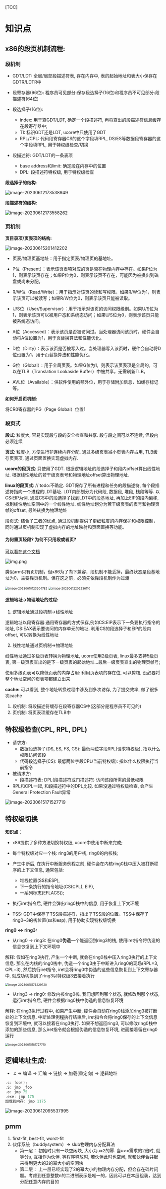 [TOC]

# 知识点

## x86的段页机制流程:

### 段机制

* GDT/LDT: 全局/局部段描述符表, 存在内存中, 表的起始地址和表大小保存在GDTR/LDTR中

* 段寄存器(96位): 程序员可见部分:保存段选择子(16位)和程序员不可见部分:段描述符(64位)
* 段选择子(16位): 
  * index: 用于查GDT/LDT, 确定一个段描述符, 再将查出的段描述符信息缓存在段寄存器中; 
  * TI: 标识GDT还是LDT, ucore中只使用了GDT
  * RPL/CPL: 代码段寄存器CS的这个字段填RPL, DS/ES等数据段寄存器的这个字段填RPL, 用于特权级检查/切换
* 段描述符: GDT/LDT的一条表项
  * base address和limit: 确定段在内存中的位置
  * DPL: 段描述符特权级, 用于特权级检查

**段选择子的结构**:

![image-20230612173538949](https://gcore.jsdelivr.net/gh/lx-1005/blog-img@main/images/202306121735014.png)

**段描述符的结构:**

![image-20230612173558262](https://gcore.jsdelivr.net/gh/lx-1005/blog-img@main/images/202306121735329.png)



### 页机制

**页目录项/页表项的结构:**

![image-20230615201412202](https://gcore.jsdelivr.net/gh/lx-1005/blog-img@main/images/202306152014241.png)

* 页表/物理页基地址：用于指定页表/物理页的基地址。

* P位（Present）：表示该页表项对应的页是否在物理内存中存在。如果P位为1，则表示该页存在；如果P位为0，则表示该页不存在，可能因为被换出到磁盘或尚未分配。
* R/W位（Read/Write）：用于指示对该页的读和写权限。如果R/W位为1，则表示该页可以被读写；如果R/W位为0，则表示该页只能被读取。
* U/S位（User/Supervisor）：用于指示对该页的访问权限级别。如果U/S位为1，则表示该页可以被用户态和系统态访问；如果U/S位为0，则表示该页只能被系统态访问。

* A位（Accessed）：表示该页是否被访问过。当处理器访问该页时，硬件会自动将A位设置为1，用于页替换算法和性能优化。

* D位（Dirty）：表示该页是否被写入过。当处理器写入该页时，硬件会自动将D位设置为1，用于页替换算法和性能优化。

* G位（Global）：用于全局页表。如果G位为1，则表示该页表项是全局的，可以在TLB（Translation Lookaside Buffer）中被共享，无需刷新TLB。

* AVL位（Available）：供软件使用的额外位，用于存储附加信息，如缓存标记等。



**如何开启页机制:** 

将CR0寄存器的PG（Page Global）位置1







### 段页式

**段式**: 粒度大, 容易实现段与段的安全检查和共享. 段与段之间可以不连续, 但段内必须连续

**页式**: 粒度小, 方便进行非连续内存分配. 通过多级页表减小页表内存占用, TLB缓存页表项, 通过页面置换实现虚拟内存.

**ucore的段页式**: 只使用了GDT. 根据逻辑地址的段选择子和段内offset算出线性地址. 根据线性地址的若干级页表号和物理地址offset算出物理地址.

**linux的段页式**: // todo:不确定. GDT保存了所有进程和任务的段描述符, 每个段描述符指向一个进程的LDT基址. LDT内部划分为代码段, 数据段, 堆段, 栈段等等. 以CS:EIP为例, 通过CS中的段选择子找到LDT中的段基地址, 再加上EIP的段内偏移, 找到线性地址空间中的一个线性地址. 线性地址划分为若干级页表的表号和物理页帧的offset, 最终转换为物理地址

段页式: 结合了二者的优点, 通过段机制提供了更细粒度的内存保护和权限控制，同时通过页机制实现了虚拟内存的地址映射和页面置换等功能。



#### 为何重页轻段? 为何不只用段或者页?

[可以看在这个文档](https://chyyuu.gitbooks.io/ucore_os_docs/content/lab2/lab2_3_3_5_4_maping_relations.html)

![img.png](img.png)

类似arm只有页机制，但x86为了向下兼容，段机制不能丢掉，最终状态是段基地址为0，主要靠页机制。但在这之前，必须先依靠段机制作为过渡

<img src="https://gcore.jsdelivr.net/gh/lx-1005/blog-img@main/images/202306121738030.png" alt="image-20230610123504782" style="zoom: 67%;" />

<img src="https://gcore.jsdelivr.net/gh/lx-1005/blog-img@main/images/202306122022232.png" alt="image-20230612202236110" style="zoom:67%;" />

#### 逻辑地址->物理地址的过程:

1. 逻辑地址通过段机制->线性地址

逻辑地址以段寄存器:通用寄存器的方式保存,例如CS:EIP表示下一条要执行指令的地址, DS:EAX表示要访问的内存单元的地址. 利用CS的段选择子和EIP的段内offset, 可以转换为线性地址

2. 线性地址通过页机制->物理地址

线性地址通过多级页表转换为物理地址, ucore使用2级页表, linux最多支持5级页表, 第一级页表查出的是下一级页表的起始地址...最后一级页表查出的物理页帧号;

使用多级页表可以降低页表的内存占用: 利用页表项的存在位, 可以剪枝, 没必要将整个地址空间的页表项都建立出来



**cache:** 可以看到, 整个地址转换过程中涉及到多次访存, 为了提交效率, 做了很多次cache

1. 段机制: 将段描述符缓存在段寄存器CS中(这部分是程序员不可见的)
2. 页机制: 将页表项缓存在TLB中





## 特权级检查(CPL, RPL, DPL)

* 请求方:
  * 数据段选择子(DS, ES, FS, GS): 最低两位字段RPL(请求特权级), 指以什么权限访问该段
  * 代码段选择子(CS): 最低两位字段CPL(当前特权级): 指以什么权限执行当前指令
* 被请求方:
  * 段描述符表: DPL(段描述符或门描述符) 访问该段所需的最低权限
* RPL和CPL一起, 和段描述符中的DPL比较. 如果没通过特权级检查, 会产生General Protection Fault异常

![image-20230615171527719](https://gcore.jsdelivr.net/gh/lx-1005/blog-img@main/images/202306151715814.png)



## 特权级切换

**知识点**：

* x86提供了多种方法切换特权级, ucore中使用中断来完成;

* 每个特权级对应一个栈: ring3的用户栈, ring0的内核栈;

* 产生中断后, 在执行中断服务例程之前, 硬件会在内核ring0栈中压入被打断程序的上下文信息, 通常包括:
  * 堆栈位置(SS和ESP), 
  * 下一条执行的指令地址(CS(CPL), EIP),
  * 一系列标志(EFLAGS)); 

* 执行iret指令后, 硬件会弹出ring0栈中的信息, 用于恢复上下文环境

* TSS: GDT中保存了TSS段描述符，指出了TSS段的位置。TSS中保存了ring0~3的栈位置(ss和esp), 用于协助实现特权级切换



**ring0 <-> ring3:**

* 从ring0 -> ring3: 在ring0**伪造**一个能返回到ring3的栈, 使用iret指令将伪造的信息恢复到上下文环境中

解释: 假如在ring3执行, 产生一个中断, 就会在ring0栈中压入ring3执行的上下文信息. 那么在内核的ring0栈中, 伪造一个ring3由于中断进入ring0的现场(RPL=3, CPL=3), 然后执行iret指令, iret会将ring0中伪造的这些信息恢复到上下文寄存器中, 就成功切换到了ring3以特权级3去接着执行

<img src="https://gcore.jsdelivr.net/gh/lx-1005/blog-img@main/images/202306151752777.png" alt="image-20230615175229720" style="zoom:67%;" />

* 从ring3 -> ring0: 修改内核ring0栈, 我们想回到哪个状态, 就修改到那个状态, 运行iret指令后, 硬件会根据ring0栈中伪造的信息恢复环境

解释: 在ring3执行过程中, 如果产生中断, 硬件会自动在ring0栈添加ring3被打断处的上下文信息. 中断处理例程执行结束后, iret指令会将ring0保存的上下文信息恢复到环境中, 就可以接着在ring3执行. 如果不想返回ring3, 可以修改ring0栈中添加的那些信息, 那么iret指令就会根据伪造的信息恢复环境, 进而接着留在ring0运行 

<img src="https://gcore.jsdelivr.net/gh/lx-1005/blog-img@main/images/202306151817780.png" alt="image-20230615181727710" style="zoom:67%;" />





## 逻辑地址生成:

* .c -> 编译 -> 汇编 -> 链接 -> 加载(重定向) -> 逻辑地址

```c
.c: foo();
.S: jmp _foo
.o: jmp 75
.exe: jmp 175
加载到内存: jmp 1175
```



![image-20230612095537995](https://gcore.jsdelivr.net/gh/lx-1005/blog-img@main/images/202306120955096.png)



## pmm 

1. first-fit, best-fit, worst-fit
2. 伙伴系统（buddysystem）-> slub物理内存分配算法
   * 第一层： 初始时只有一块空闲块, 大小为u=2的幂. 当u>=需求的2倍时, 就等分u, 互相作为伙伴. 等程序释放时, 若伙伴此时也空闲, 就和伙伴合并起来得到更大的2的幂大小的空闲块
   * 第二层： 上一层已经实现了2的幂大小的物理内存分配，但会存在碎片问题。考虑到任意整数n的二进制表示是唯一的，因此可以在本层组装，达到分配任意内存的目的
























